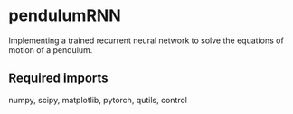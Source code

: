 # pendulumRNN
Implementing a trained recurrent neural network to solve the equations of motion of a pendulum.

## Required imports
numpy, scipy, matplotlib, pytorch, qutils, control
